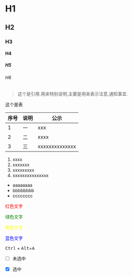 

# H1 

## H2

### H3

#### H4

##### H5 

###### H6



> 这个是引用.用来特别说明,主要是用来表示注意,通知事宜.



这个是表

| 序号 | 说明 | 公示           |
| ---- | ---- | -------------- |
| 1    | 一   | xxx            |
| 2    | 二   | xxxx           |
| 3    | 三   | xxxxxxxxxxxxxx |



1. xxxx
2. xxxxxxx
3. xxxxxxxxx
4. xxxxxxxxxxxxxxx



- aaaaaaaa
- bbbbbbbb
- cccccccc



<font color=red>红色文字</font>

<font color=green>绿色文字</font>

<font color=yellow>黄色文字</font>

<font color=blue>蓝色文字</font>



<kbd>Ctrl</kbd> + <kbd>Alt</kbd>+<kbd>A</kbd>



- [ ] 未选中

+ [x] 选中









